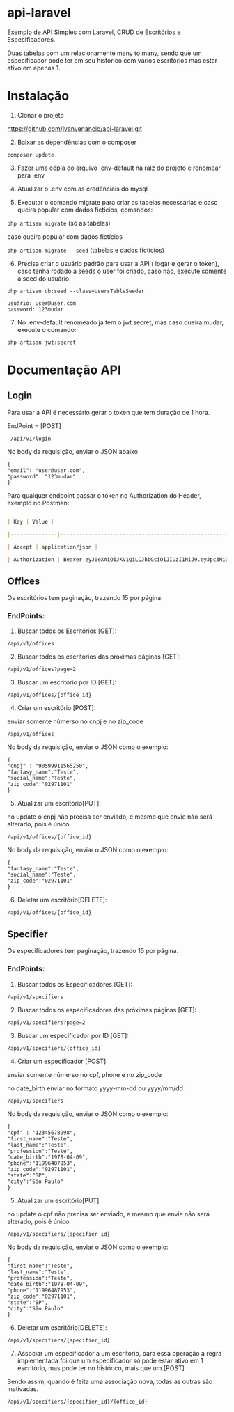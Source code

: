 
  

  

# api-laravel

  

  

Exemplo de API Simples com Laravel, CRUD de Escritórios e Especificadores.

Duas tabelas com um relacionamente many to many, sendo que um especificador pode ter em seu histórico com vários escritórios mas estar ativo em apenas 1.

  

# Instalação

  

1. Clonar o projeto

https://github.com/ivanvenancio/api-laravel.git

  

2. Baixar as dependências com o composer

```composer update```

  

3. Fazer uma cópia do arquivo .env-default na raiz do projeto e renomear para .env

  

4. Atualizar o .env com as credênciais do mysql

  

5. Executar o comando migrate para criar as tabelas necessárias e caso queira popular com dados fictícios, comandos:

```php artisan migrate``` (só as tabelas)

  

caso queira popular com dados fictícios

```php artisan migrate --seed``` (tabelas e dados fictícios)

  

6. Precisa criar o usuário padrão para usar a API ( logar e gerar o token), caso tenha rodado a seeds o user foi criado, caso não, execute somente a seed do usuário:

```php artisan db:seed --class=UsersTableSeeder```

  

``` 
usuário: user@user.com
password: 123mudar 
```

  

7. No .env-default renomeado já tem o jwt secret, mas caso queira mudar, execute o comando:

```php artisan jwt:secret```

  

# Documentação API

## Login

Para usar a API é necessário gerar o token que tem duração de 1 hora.

EndPoint = [POST]

``` /api/v1/login```

  

No body da requisição, enviar o JSON abaixo

``` 
{
"email": "user@user.com",
"password": "123mudar"
} 
```

Para qualquer endpoint passar o token no Authorization do Header, exemplo no Postman:

```markdown

| Key | Value |

|---------------|--------------------------------------------------------------------------------------------------------------------------------------------------------------------------------------------------------------------------------------------------------------------------------------------------------------------------------------------------------------------------------------------------------------------------|

| Accept | application/json |

| Authorization | Bearer eyJ0eXAiOiJKV1QiLCJhbGciOiJIUzI1NiJ9.eyJpc3MiOiJodHRwOlwvXC93d3cuZGV2LmFwaWxhcmF2ZWwuY29tLmJyXC9hcGlcL3YxXC9sb2dpbiIsImlhdCI6MTU2Mjc2NDIyMSwiZXhwIjoxNTYyNzY3ODIxLCJuYmYiOjE1NjI3NjQyMjEsImp0aSI6IjI5YWVEUnp3ZHFwSHZ2ZDMiLCJzdWIiOjEsInBydiI6Ijg3ZTBhZjFlZjlmZDE1ODEyZmRlYzk3MTUzYTE0ZTBiMDQ3NTQ2YWEiLCJlbWFpbCI6InVzZXJAdXNlci5jb20iLCJuYW1lIjoiSXZhbiBWZW5hbmNpbyJ9.8TbJcahAo2EdojCpnCqb5Jmjx2tQXse_i5NGpECNcF8 |

```

## Offices

Os escritórios tem paginação, trazendo 15 por página.

### EndPoints:

1. Buscar todos os Escritórios [GET]:

  

``` /api/v1/offices ```

  

2. Buscar todos os escritórios das próximas páginas [GET]:

  

```/api/v1/offices?page=2 ```

  

3. Buscar um escritório por ID [GET]:

  

```/api/v1/offices/{office_id} ```

  

4. Criar um escritório [POST]:

enviar somente númerso no cnpj e no zip_code

```/api/v1/offices ```

No body da requisição, enviar o JSON como o exemplo:

  

``` 
{
"cnpj" : "90599911565250",
"fantasy_name":"Teste",
"social_name":"Teste",
"zip_code":"02971101"
} 
```

5. Atualizar um escritório[PUT]:

no update o cnpj não precisa ser enviado, e mesmo que envie não será alterado, pois é único.

  

```/api/v1/offices/{office_id} ```

  

No body da requisição, enviar o JSON como o exemplo:

``` 
{
"fantasy_name":"Teste",
"social_name":"Teste",
"zip_code":"02971101"
} 
```

6. Deletar um escritório[DELETE]:

```/api/v1/offices/{office_id} ```

  

## Specifier

Os especificadores tem paginação, trazendo 15 por página.

### EndPoints:

1. Buscar todos os Especificadores [GET]:

``` /api/v1/specifiers ```

  

2. Buscar todos os especificadores das próximas páginas [GET]:

```/api/v1/specifiers?page=2 ```

  

3. Buscar um especificador por ID [GET]:

```/api/v1/specifiers/{office_id} ```

  

4. Criar um especificador [POST]:

enviar somente númerso no cpf, phone e no zip_code

no date_birth enviar no formato yyyy-mm-dd ou yyyy/mm/dd

```/api/v1/specifiers ```

  

No body da requisição, enviar o JSON como o exemplo:

``` 
{
"cpf" : "12345678998",
"first_name":"Teste",
"last_name":"Teste",
"profession":"Teste",
"date_birth":"1978-04-09",
"phone":"11996487953",
"zip_code":"02971101",
"state":"SP",
"city":"São Paulo"
} 
```

  

5. Atualizar um escritório[PUT]:

no update o cpf não precisa ser enviado, e mesmo que envie não será alterado, pois é único.

```/api/v1/specifiers/{specifier_id} ```

  

No body da requisição, enviar o JSON como o exemplo:

``` 
{
"first_name":"Teste",
"last_name":"Teste",
"profession":"Teste",
"date_birth":"1978-04-09",
"phone":"11996487953",
"zip_code":"02971101",
"state":"SP",
"city":"São Paulo"
} 
```

  

6. Deletar um escritório[DELETE]:

```/api/v1/specifiers/{specifier_id} ```

7. Associar um especificador a um escritório, para essa operação a regra implementada foi que um especificador só pode estar ativo em 1 escritório, mas pode ter no histórico, mais que um.[POST]

Sendo assim, quando é feita uma associação nova, todas as outras são inativadas.

``` /api/v1/specifiers/{specifier_id}/{office_id} ```